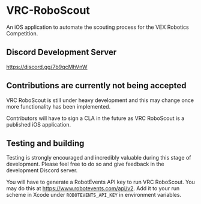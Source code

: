 # VRC-RoboScout
An iOS application to automate the scouting process for the VEX Robotics Competition.

## Discord Development Server
https://discord.gg/7b9qcMhVnW

## Contributions are currently not being accepted
VRC RoboScout is still under heavy development and this may change once more functionality has been implemented.

Contributors will have to sign a CLA in the future as VRC RoboScout is a published iOS application.

## Testing and building
Testing is strongly encouraged and incredibly valuable during this stage of development. Please feel free to do so and give feedback in the development Discord server.

You will have to generate a RobotEvents API key to run VRC RoboScout. You may do this at https://www.robotevents.com/api/v2. Add it to your run scheme in Xcode under `ROBOTEVENTS_API_KEY` in environment variables.
